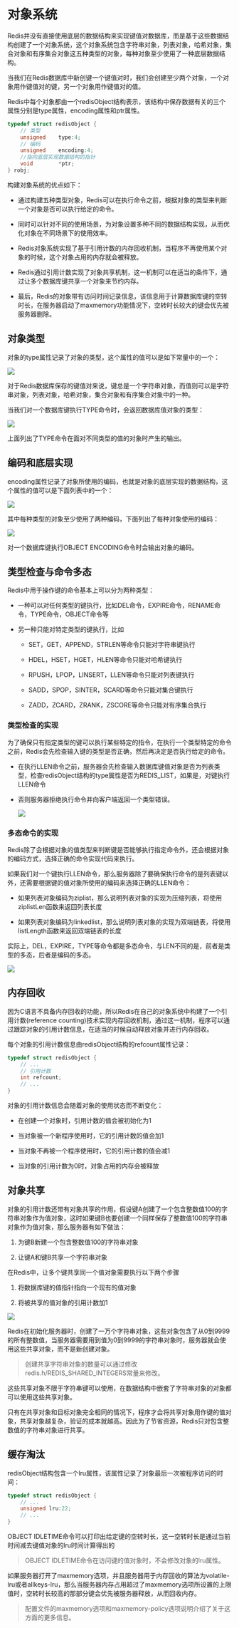 # 对象系统

Redis并没有直接使用底层的数据结构来实现键值对数据库，而是基于这些数据结构创建了一个对象系统，这个对象系统包含字符串对象，列表对象，哈希对象，集合对象和有序集合对象这五种类型的对象，每种对象至少使用了一种底层数据结构。

当我们在Redis数据库中新创键一个键值对时，我们会创建至少两个对象，一个对象用作键值对的键，另一个对象用作键值对的值。

Redis中每个对象都由一个redisObject结构表示，该结构中保存数据有关的三个属性分别是type属性，encoding属性和ptr属性。

```c
typedef struct redisObject {
    // 类型
    unsigned    type:4;
    // 编码
    unsigned    encoding:4;
    //指向底层实现数据结构的指针
    void        *ptr; 
} robj;
```

构建对象系统的优点如下：

- 通过构建五种类型对象，Redis可以在执行命令之前，根据对象的类型来判断一个对象是否可以执行给定的命令。

- 同时可以针对不同的使用场景，为对象设置多种不同的数据结构实现，从而优化对象在不同场景下的使用效率。

- Redis对象系统实现了基于引用计数的内存回收机制，当程序不再使用某个对象的时候，这个对象占用的内存就会被释放。

- Redis通过引用计数实现了对象共享机制，这一机制可以在适当的条件下，通过让多个数据库键共享一个对象来节约内存。

- 最后，Redis的对象带有访问时间记录信息，该信息用于计算数据库键的空转时长，在服务器启动了maxmemory功能情况下，空转时长较大的键会优先被服务器删除。

## 对象类型

对象的type属性记录了对象的类型，这个属性的值可以是如下常量中的一个：

![](../assets/b14494137c805dc66bdc9ed88d7fd2de_1.png)

对于Redis数据库保存的键值对来说，键总是一个字符串对象，而值则可以是字符串对象，列表对象，哈希对象，集合对象和有序集合对象中的一种。

当我们对一个数据库键执行TYPE命令时，会返回数据库值对象的类型：

![](../assets/b14494137c805dc66bdc9ed88d7fd2de_2.png)

上面列出了TYPE命令在面对不同类型的值的对象时产生的输出。

## 编码和底层实现

encoding属性记录了对象所使用的编码，也就是对象的底层实现的数据结构，这个属性的值可以是下面列表中的一个：

![](../assets/b14494137c805dc66bdc9ed88d7fd2de_3.png)

其中每种类型的对象至少使用了两种编码，下面列出了每种对象使用的编码：

![](../assets/b14494137c805dc66bdc9ed88d7fd2de_4.png)

对一个数据库键执行OBJECT ENCODING命令时会输出对象的编码。

## 类型检查与命令多态

Redis中用于操作键的命令基本上可以分为两种类型：

- 一种可以对任何类型的键执行，比如DEL命令，EXPIRE命令，RENAME命令，TYPE命令，OBJECT命令等

- 另一种只能对特定类型的键执行，比如

    - SET，GET，APPEND，STRLEN等命令只能对字符串键执行

    - HDEL，HSET，HGET，HLEN等命令只能对哈希键执行

    - RPUSH，LPOP，LINSERT，LLEN等命令只能对列表键执行

    - SADD，SPOP，SINTER，SCARD等命令只能对集合键执行

    - ZADD，ZCARD，ZRANK，ZSCORE等命令只能对有序集合执行

### 类型检查的实现

为了确保只有指定类型的键可以执行某些特定的指令，在执行一个类型特定的命令之前，Redis会先检查输入键的类型是否正确，然后再决定是否执行给定的命令。

- 在执行LLEN命令之前，服务器会先检查输入数据库键值对象是否为列表类型，检查redisObject结构的type属性是否为REDIS_LIST，如果是，对键执行LLEN命令

- 否则服务器拒绝执行命令并向客户端返回一个类型错误。

  ![](../assets/b14494137c805dc66bdc9ed88d7fd2de_5.png)

### 多态命令的实现

Redis除了会根据对象的值类型来判断键是否能够执行指定命令外，还会根据对象的编码方式，选择正确的命令实现代码来执行。

如果我们对一个键执行LLEN命令，那么服务器除了要确保执行命令的是列表键以外，还需要根据键的值对象所使用的编码来选择正确的LLEN命令：

- 如果列表对象编码为ziplist，那么说明列表对象的实现为压缩列表，将使用ziplistLen函数来返回列表长度

- 如果列表对象编码为linkedlist，那么说明列表对象的实现为双端链表，将使用listLength函数来返回双端链表的长度

实际上，DEL，EXPIRE，TYPE等命令都是多态命令，与LEN不同的是，前者是类型的多态，后者是编码的多态。

![](../assets/b14494137c805dc66bdc9ed88d7fd2de_6.png)

## 内存回收

因为C语言不具备内存回收的功能，所以Redis在自己的对象系统中构建了一个引用计数(reference counting)技术实现内存回收机制，通过这一机制，程序可以通过跟踪对象的引用计数信息，在适当的时候自动释放对象并进行内存回收。

每个对象的引用计数信息由redisObject结构的refcount属性记录：

```c
typedef struct redisObject {
    // ...
    // 引用计数
    int refcount;
    // ...
}
```
对象的引用计数信息会随着对象的使用状态而不断变化：

- 在创建一个对象时，引用计数的值会被初始化为1

- 当对象被一个新程序使用时，它的引用计数的值会加1

- 当对象不再被一个程序使用时，它的引用计数的值会减1

- 当对象的引用计数为0时，对象占用的内存会被释放

## 对象共享

对象的引用计数还带有对象共享的作用，假设键A创建了一个包含整数值100的字符串对象作为值对象，这时如果键B也要创建一个同样保存了整数值100的字符串对象作为值对象，那么服务器有如下做法：

1. 为键B新建一个包含整数值100的字符串对象

2. 让键A和键B共享一个字符串对象

在Redis中，让多个键共享同一个值对象需要执行以下两个步骤

1. 将数据库键的值指针指向一个现有的值对象

2. 将被共享的值对象的引用计数加1

![](../assets/b14494137c805dc66bdc9ed88d7fd2de_7.png)

Redis在初始化服务器时，创建了一万个字符串对象，这些对象包含了从0到9999的所有整数值，当服务器需要用到值为0到9999的字符串对象时，服务器就会使用这些共享对象，而不是新创建对象。

> 创建共享字符串对象的数量可以通过修改redis.h/REDIS_SHARED_INTEGERS常量来修改。

这些共享对象不限于字符串键可以使用，在数据结构中嵌套了字符串对象的对象都可以使用这些共享对象。

只有在共享对象和目标对象完全相同的情况下，程序才会将共享对象用作键的值对象，共享对象越复杂，验证的成本就越高。因此为了节省资源，Redis只对包含整数值的字符串对象进行共享。

## 缓存淘汰

redisObject结构包含一个lru属性，该属性记录了对象最后一次被程序访问的时间：

```c
typedef struct redisObject {
    // ...
    unsigned lru:22;
    // ...
}
```

OBJECT IDLETIME命令可以打印出给定键的空转时长，这一空转时长是通过当前时间减去键值对象的lru时间计算得出的

> OBJECT IDLETIME命令在访问键的值对象时，不会修改对象的lru属性。

如果服务器打开了maxmemory选项，并且服务器用于内存回收的算法为volatile-lru或者allkeys-lru，那么当服务器内存占用超过了maxmemory选项所设置的上限值时，空转时长较高的那部分键会优先被服务器释放，从而回收内存。

> 配置文件的maxmemory选项和maxmemory-policy选项说明介绍了关于这方面的更多信息。

